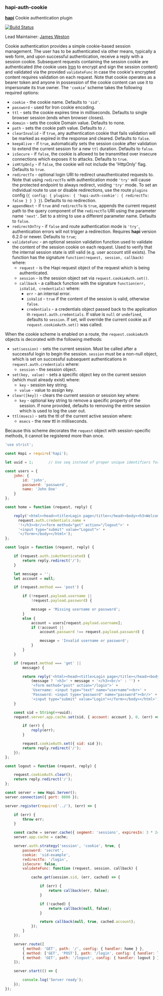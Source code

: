 ### hapi-auth-cookie

[**hapi**](https://github.com/hapijs/hapi) Cookie authentication plugin

[![Build Status](https://secure.travis-ci.org/hapijs/hapi-auth-cookie.png)](http://travis-ci.org/hapijs/hapi-auth-cookie)

Lead Maintainer: [James Weston](https://github.com/jaw187)

Cookie authentication provides a simple cookie-based session management. The user has to be
authenticated via other means, typically a web form, and upon successful authentication,
receive a reply with a session cookie. Subsequent requests containing the session cookie are
authenticated (the cookie uses [Iron](https://github.com/hueniverse/iron) to encrypt and sign the
session content) and validated via the provided `validateFunc` in case the cookie's encrypted
content requires validation on each request. Note that cookie operates as a bearer token and anyone
in possession of the cookie content can use it to impersonate its true owner. The `'cookie`' scheme
takes the following required options:

- `cookie` - the cookie name. Defaults to `'sid'`.
- `password` - used for Iron cookie encoding.
- `ttl` - sets the cookie expires time in milliseconds. Defaults to single browser session (ends
  when browser closes).
- `domain` - sets the cookie Domain value. Defaults to none.
- `path` - sets the cookie path value. Defaults to `/`.
- `clearInvalid` - if `true`, any authentication cookie that fails validation will be marked as
  expired in the response and cleared. Defaults to `false`.
- `keepAlive` - if `true`, automatically sets the session cookie after validation to extend the
  current session for a new `ttl` duration. Defaults to `false`.
- `isSecure` - if `false`, the cookie is allowed to be transmitted over insecure connections which
  exposes it to attacks. Defaults to `true`.
- `isHttpOnly` - if `false`, the cookie will not include the 'HttpOnly' flag. Defaults to `true`.
- `redirectTo` - optional login URI to redirect unauthenticated requests to. Note that using
  `redirectTo` with authentication mode `'try'` will cause the protected endpoint to always
  redirect, voiding `'try'` mode. To set an individual route to use or disable redirections, use
  the route `plugins` config (`{ config: { plugins: { 'hapi-auth-cookie': { redirectTo: false } } } }`).
  Defaults to no redirection.
- `appendNext` - if `true` and `redirectTo` is `true`, appends the current request path to the
  query component of the `redirectTo` URI using the parameter name `'next'`. Set to a string to use
  a different parameter name. Defaults to `false`.
- `redirectOnTry` - if `false` and route authentication mode is `'try'`, authentication errors will
  not trigger a redirection. Requires **hapi** version 6.2.0 or newer. Defaults to `true`;
- `validateFunc` - an optional session validation function used to validate the content of the
  session cookie on each request. Used to verify that the internal session state is still valid
  (e.g. user account still exists). The function has the signature `function(request, session, callback)`
  where:
    - `request` - is the Hapi request object of the request which is being authenticated.
    - `session` - is the session object set via `request.cookieAuth.set()`.
    - `callback` - a callback function with the signature `function(err, isValid, credentials)`
      where:
        - `err` - an internal error.
        - `isValid` - `true` if the content of the session is valid, otherwise `false`.
        - `credentials` - a credentials object passed back to the application in
          `request.auth.credentials`. If value is `null` or `undefined`, defaults to `session`. If
          set, will override the current cookie as if `request.cookieAuth.set()` was called.

When the cookie scheme is enabled on a route, the `request.cookieAuth` objects is decorated with
the following methods:
- `set(session)` - sets the current session. Must be called after a successful login to begin the
  session. `session` must be a non-null object, which is set on successful subsequent
  authentications in `request.auth.credentials` where:
    - `session` - the session object.
- `set(key, value)` - sets a specific object key on the current session (which must already exist)
  where:
    - `key` - session key string.
    - `value` - value to assign key.
- `clear([key])` - clears the current session or session key where:
    - `key` - optional key string to remove a specific property of the session. If none provided,
      defaults to removing the entire session which is used to log the user out.
- `ttl(msecs)` - sets the ttl of the current active session where:
    - `msecs` - the new ttl in milliseconds.

Because this scheme decorates the `request` object with session-specific methods, it cannot be
registered more than once.

```javascript
'use strict';

const Hapi = require('hapi');

let uuid = 1;       // Use seq instead of proper unique identifiers for demo only

const users = {
    john: {
        id: 'john',
        password: 'password',
        name: 'John Doe'
    }
};

const home = function (request, reply) {

    reply('<html><head><title>Login page</title></head><body><h3>Welcome ' +
      request.auth.credentials.name +
      '!</h3><br/><form method="get" action="/logout">' +
      '<input type="submit" value="Logout">' +
      '</form></body></html>');
};

const login = function (request, reply) {

    if (request.auth.isAuthenticated) {
        return reply.redirect('/');
    }

    let message = '';
    let account = null;

    if (request.method === 'post') {

        if (!request.payload.username ||
            !request.payload.password) {

            message = 'Missing username or password';
        }
        else {
            account = users[request.payload.username];
            if (!account ||
                account.password !== request.payload.password) {

                message = 'Invalid username or password';
            }
        }
    }

    if (request.method === 'get' ||
        message) {

        return reply('<html><head><title>Login page</title></head><body>' +
            (message ? '<h3>' + message + '</h3><br/>' : '') +
            '<form method="post" action="/login">' +
            'Username: <input type="text" name="username"><br>' +
            'Password: <input type="password" name="password"><br/>' +
            '<input type="submit" value="Login"></form></body></html>');
    }

    const sid = String(++uuid);
    request.server.app.cache.set(sid, { account: account }, 0, (err) => {

        if (err) {
            reply(err);
        }

        request.cookieAuth.set({ sid: sid });
        return reply.redirect('/');
    });
};

const logout = function (request, reply) {

    request.cookieAuth.clear();
    return reply.redirect('/');
};

const server = new Hapi.Server();
server.connection({ port: 8000 });

server.register(require('../'), (err) => {

    if (err) {
        throw err;
    }

    const cache = server.cache({ segment: 'sessions', expiresIn: 3 * 24 * 60 * 60 * 1000 });
    server.app.cache = cache;

    server.auth.strategy('session', 'cookie', true, {
        password: 'secret',
        cookie: 'sid-example',
        redirectTo: '/login',
        isSecure: false,
        validateFunc: function (request, session, callback) {

            cache.get(session.sid, (err, cached) => {

                if (err) {
                    return callback(err, false);
                }

                if (!cached) {
                    return callback(null, false);
                }

                return callback(null, true, cached.account);
            });
        }
    });

    server.route([
        { method: 'GET', path: '/', config: { handler: home } },
        { method: ['GET', 'POST'], path: '/login', config: { handler: login, auth: { mode: 'try' }, plugins: { 'hapi-auth-cookie': { redirectTo: false } } } },
        { method: 'GET', path: '/logout', config: { handler: logout } }
    ]);

    server.start(() => {

        console.log('Server ready');
    });
});
```

